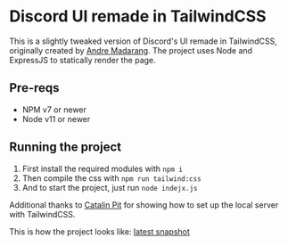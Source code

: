 # Discord UI remade in TailwindCSS
This is a slightly tweaked version of Discord's UI remade in TailwindCSS, originally created by [Andre Madarang](https://github.com/drehimself/tailwind-v1-examples).
The project uses Node and ExpressJS to statically render the page.

## Pre-reqs
* NPM v7 or newer
* Node v11 or newer

## Running the project
1. First install the required modules with `npm i`
1. Then compile the css with `npm run tailwind:css`
1. And to start the project, just run `node indejx.js`

Additional thanks to [Catalin Pit](https://medium.com/better-programming/how-to-use-tailwind-css-with-node-js-express-and-pug-8591c47dd54f) for showing how to set up the local server with TailwindCSS.

This is how the project looks like:
[latest snapshot](https://media.discordapp.net/attachments/744637603026043025/781478991974236170/unknown.png)